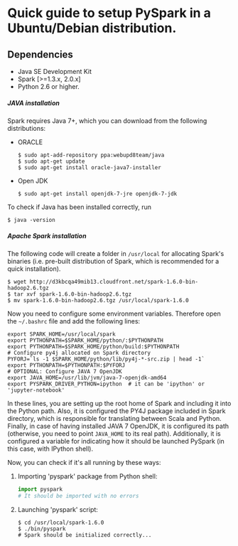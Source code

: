 Quick guide to setup PySpark in a Ubuntu/Debian distribution.
=============================================================

## Dependencies
* Java SE Development Kit
* Spark [>=1.3.x, 2.0.x]
* Python 2.6 or higher.

##### JAVA installation
Spark requires Java 7+, which you can download from the following distributions:
* ORACLE
    ```
    $ sudo apt-add-repository ppa:webupd8team/java
    $ sudo apt-get update
    $ sudo apt-get install oracle-java7-installer
    ```
* Open JDK
    ```
    $ sudo apt-get install openjdk-7-jre openjdk-7-jdk
    ```

To check if Java has been installed correctly, run 
```
$ java -version
```

##### Apache Spark installation
The following code will create a folder in ``/usr/local`` for allocating Spark's binaries (i.e. pre-built distribution of Spark, which is recommended for a quick installation).
```
$ wget http://d3kbcqa49mib13.cloudfront.net/spark-1.6.0-bin-hadoop2.6.tgz
$ tar xvf spark-1.6.0-bin-hadoop2.6.tgz
$ mv spark-1.6.0-bin-hadoop2.6.tgz /usr/local/spark-1.6.0
```
Now you need to configure some environment variables. Therefore open the ``~/.bashrc`` file and add the following lines:

```
export SPARK_HOME=/usr/local/spark
export PYTHONPATH=$SPARK_HOME/python/:$PYTHONPATH
export PYTHONPATH=$SPARK_HOME/python/build:$PYTHONPATH
# Configure py4j allocated on Spark directory
PYFORJ=`ls -1 $SPARK_HOME/python/lib/py4j-*-src.zip | head -1`
export PYTHONPATH=$PYTHONPATH:$PYFORJ
# OPTIONAL: Configure JAVA 7 OpenJDK
export JAVA_HOME=/usr/lib/jvm/java-7-openjdk-amd64
export PYSPARK_DRIVER_PYTHON=ipython  # it can be 'ipython' or 'jupyter-notebook'
```

In these lines, you are setting up the root home of Spark and including it into the Python path. Also, it is configured the PY4J package included in Spark directory, which is responsible for translating between Scala and Python. Finally, in case of having installed JAVA 7 OpenJDK, it is configured its path (otherwise, you need to point ``JAVA_HOME`` to its real path). Additionally, it is configured a variable for indicating how it should be launched PySpark (in this case, with IPython shell).

Now, you can check if it's all running by these ways:
1) Importing 'pyspark' package from Python shell:
    ```python
    import pyspark
    # It should be imported with no errors
    ```
2) Launching 'pyspark' script:
    ```
    $ cd /usr/local/spark-1.6.0
    $ ./bin/pyspark
    # Spark should be initialized correctly...
    ```
